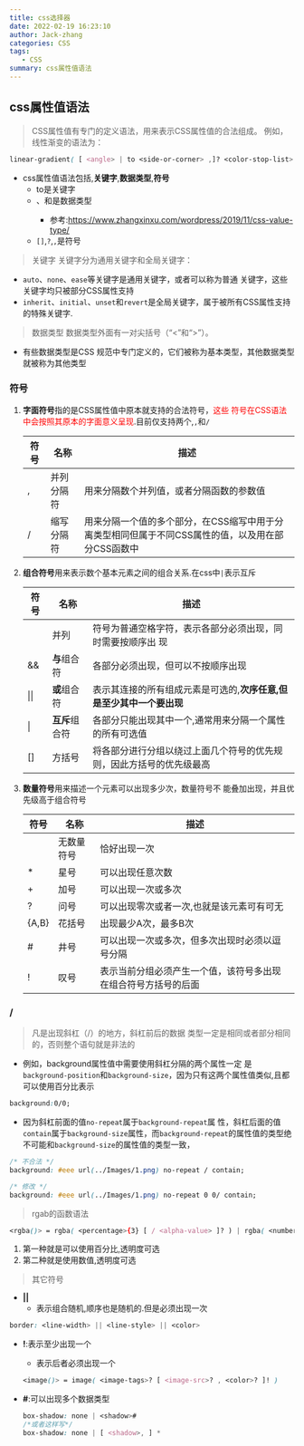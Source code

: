 ```yaml
---
title: css选择器
date: 2022-02-19 16:23:10
author: Jack-zhang
categories: CSS
tags:
   - CSS
summary: css属性值语法
---
```


## css属性值语法

>CSS属性值有专门的定义语法，用来表示CSS属性值的合法组成。 例如，线性渐变的语法为：

```css
linear-gradient( [ <angle> | to <side-or-corner> ,]? <color-stop-list> )
```

* css属性值语法包括,**关键字**,**数据类型**,**符号**
  * to是关键字
  * <angle>、<side-or-corner>和<color-stop-list>是数据类型
    * 参考:<https://www.zhangxinxu.com/wordpress/2019/11/css-value-type/>
  * `[]`,`?`,`,`是符号

>关键字 关键字分为通用关键字和全局关键字：

* `auto`、`none`、`ease`等关键字是通用关键字，或者可以称为普通 关键字，这些关键字均只被部分CSS属性支持
* `inherit`、`initial`、`unset`和`revert`是全局关键字，属于被所有CSS属性支持的特殊关键字.

>数据类型 数据类型外面有一对尖括号（“<”和“>”）。

* 有些数据类型是CSS 规范中专门定义的，它们被称为基本类型，其他数据类型就被称为其他类型

### 符号

1. **字面符号**指的是CSS属性值中原本就支持的合法符号，<span style="color:red">这些 符号在CSS语法中会按照其原本的字面意义呈现</span>.目前仅支持两个,`,`和`/`

   | 符 号 | 名称       | 描述                                                                                              |
   | ----- | ---------- | ------------------------------------------------------------------------------------------------- |
   | ,     | 并列分隔符 | 用来分隔数个并列值，或者分隔函数的参数值                                                          |
   | /     | 缩写分隔符 | 用来分隔一个值的多个部分，在CSS缩写中用于分离类型相同但属于不同CSS属性的值，以及用在部分CSS函数中 |

2. **组合符号**用来表示数个基本元素之间的组合关系.在css中`|`表示互斥

   | 符号 | 名称           | 描述                                                         |
   | ---- | -------------- | ------------------------------------------------------------ |
   |      | 并列           | 符号为普通空格字符，表示各部分必须出现，同时需要按顺序出 现  |
   | \&\& | **与**组合符   | 各部分必须出现，但可以不按顺序出现                           |
   | \|\| | **或**组合符   | 表示其连接的所有组成元素是可选的,**次序任意,但是至少其中一个要出现** |
   | \|   | **互斥**组合符 | 各部分只能出现其中一个,通常用来分隔一个属性的所有可选值      |
   | \[\] | 方括号         | 将各部分进行分组以绕过上面几个符号的优先规则，因此方括号的优先级最高 |

3. **数量符号**用来描述一个元素可以出现多少次，数量符号不 能叠加出现，并且优先级高于组合符号

   | 符号  | 名称       | 描述                                                           |
   | ----- | ---------- | -------------------------------------------------------------- |
   |       | 无数量符号 | 恰好出现一次                                                   |
   | \*    | 星号       | 可以出现任意次数                                               |
   | \+    | 加号       | 可以出现一次或多次                                             |
   | \?    | 问号       | 可以出现零次或者一次,也就是该元素可有可无                      |
   | {A,B} | 花括号     | 出现最少A次，最多B次                                           |
   | \#    | 井号       | 可以出现一次或多次，但多次出现时必须以逗号分隔                 |
   | !     | 叹号       | 表示当前分组必须产生一个值，该符号多出现在组合符号方括号的后面 |

### /

>凡是出现斜杠（/）的地方，斜杠前后的数据 类型一定是相同或者部分相同的，否则整个语句就是非法的

* 例如，background属性值中需要使用斜杠分隔的两个属性一定 是`background-position`和`background-size`，因为只有这两个属性值类似,且都可以使用百分比表示

```css
background:0/0;
```

* 因为斜杠前面的值`no-repeat`属于`background-repeat`属 性，斜杠后面的值`contain`属于`background-size`属性，而`background-repeat`的属性值的类型绝不可能和`background-size`的属性值的类型一致，

```css
/* 不合法 */ 
background: #eee url(../Images/1.png) no-repeat / contain;

/* 修改 */
background: #eee url(../Images/1.png) no-repeat 0 0/ contain;
```

> rgab的函数语法

```css
<rgba()> = rgba( <percentage>{3} [ / <alpha-value> ]? ) | rgba( <number>{3} [ / <alpha-value> ]? ) | rgba( <percentage>#{3} , <alpha-value>? ) | rgba( <number>#{3} ,<alpha-value>? )
```

1. 第一种就是可以使用百分比,透明度可选
2. 第二种就是使用数值,透明度可选

> 其它符号

* **||**
  * 表示组合随机,顺序也是随机的.但是必须出现一次

```css
border: <line-width> || <line-style> || <color>
```

* **!**:表示至少出现一个
  * 表示<image-src>后者<color>必须出现一个

  ```css
  <image()> = image( <image-tags>? [ <image-src>? , <color>? ]! )
  ```

* **#**:可以出现多个<shadow>数据类型

  ```css
  box-shadow: none | <shadow>#
  /*或者这样写*/
  box-shadow: none | [ <shadow>, ] *
  ```
